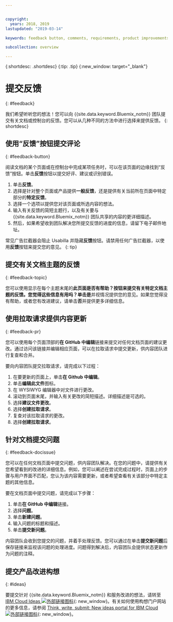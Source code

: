 ```yaml
---


copyright:
  years: 2018, 2019
lastupdated: "2019-03-14"

keywords: feedback button, comments, requirements, product improvements

subcollection: overview

---
```


{:shortdesc: .shortdesc}
{:tip: .tip}
{:new_window: target="_blank"}

# 提交反馈
{: #feedback}

我们希望听听您的想法！您可以向 {{site.data.keyword.Bluemix_notm}} 团队提交有关文档或控制台的反馈。您可以从几种不同的方法中进行选择来提供反馈。
{: shortdesc}

## 使用“反馈”按钮提交评论
{: #feedback-button}

阅读文档的某个页面或在控制台中完成某项任务时，可以在该页面的边缘找到“反馈”按钮。单击**反馈**按钮以提交好评、建议或识别错误。

1. 单击**反馈**。
2. 选择是针对整个页面或产品提供**一般反馈**，还是提供有关当前所在页面中特定部分的**特定反馈**。
3. 选择一个选项以提供您对该页面或所选内容的想法。
4. 输入有关反馈的简短主题行，以及有关要与 {{site.data.keyword.Bluemix_notm}} 团队共享的内容的更详细描述。
5. 然后，如果希望收到团队解决您所提交反馈的进度的信息，请留下电子邮件地址。

常见广告拦截器会阻止 Usabilla 并隐藏**反馈**按钮。请禁用任何广告拦截器，以使用**反馈**按钮来提交您的意见。
{: tip}

## 提交有关文档主题的反馈
{: #feedback-topic}

您可以使用显示在每个主题末尾的**此页面是否有帮助？**按钮来提交有关特定文档主题的反馈。您觉得这些信息有用吗？单击**是**并视情况提供您的意见。如果您觉得没有帮助，或者您有改进建议，请单击**否**并提供更多详细信息。  

## 使用拉取请求提供内容更新
{: #feedback-pr}

您可以使用每个页面顶部的**在 GitHub 中编辑**链接来提交对任何文档页面的建议更改。通过访问该链接并编辑相应页面，可以在拉取请求中提交更新，供内容团队进行复查和合并。 

要向内容团队提交拉取请求，请完成以下过程：

1. 在要更新的页面上，单击**在 Github 中编辑**。
2. 单击**编辑此文件**图标。
3. 在 WYSIWYG 编辑器中对文件进行更改。
4. 滚动到页面末尾，并输入有关更改的简短描述。详细描述是可选的。
5. 选择**建议文件更改**。
6. 选择**创建拉取请求**。
7. 复查对该拉取请求的更改。
8. 选择**创建拉取请求**。 

## 针对文档提交问题
{: #feedback-docissue}

您可以在任何文档页面中提交问题，供内容团队解决。在您的问题中，请提供有关您希望看到的改进的详细信息。例如，您可以阐述在尝试完成过程时，页面上的步骤与用户界面不匹配，您认为该内容需要更新，或者希望查看有关该部分中特定主题的其他信息。

要在文档页面中提交问题，请完成以下步骤：

1. 单击**在 GitHub 中编辑**链接。
2. 选择**问题**。
3. 单击**新建问题**。
4. 输入问题的标题和描述。
5. 单击**提交新问题**。 

内容团队会收到您提交的问题，并着手处理反馈。您可以通过在单击**提交新问题**后保存链接来监视该问题的处理进度。问题得到解决后，内容团队会提供状态更新作为问题的注释。

## 提交产品改进构想
{: #ideas}

要提交针对 {{site.data.keyword.Bluemix_notm}} 和服务改进的想法，请转至 [IBM Cloud Ideas ![外部链接图标](../icons/launch-glyph.svg)](https://ibmcloud.ideas.aha.io){: new_window}。有关如何使用构想门户网站的更多信息，请参阅 [Think, write, submit: New ideas portal for IBM Cloud ![外部链接图标](../icons/launch-glyph.svg)](https://developer.ibm.com/bluemix/2016/10/05/think-write-submit/){: new_window}。


